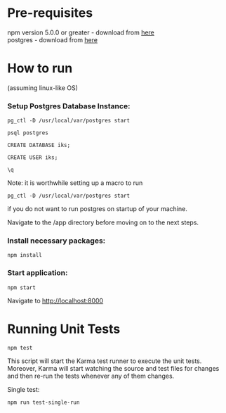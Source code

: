 # Pre-requisites
npm version 5.0.0 or greater - download from [here](https://www.npmjs.com/get-npm)  
postgres - download from [here](https://www.postgresql.org/download/)


# How to run
(assuming linux-like OS)  
  

### Setup Postgres Database Instance:
```
pg_ctl -D /usr/local/var/postgres start

psql postgres

CREATE DATABASE iks;

CREATE USER iks;

\q
```
Note: it is worthwhile setting up a macro to run
```
pg_ctl -D /usr/local/var/postgres start
```
if you do not want to run postgres on startup of your machine.  
  
Navigate to the /app directory before moving on to the next steps.
### Install necessary packages:
```
npm install
```

### Start application:
```
npm start
```

Navigate to [http://localhost:8000](http://localhost:8000)

# Running Unit Tests

```
npm test
```

This script will start the Karma test runner to execute the unit tests. Moreover, Karma will start
watching the source and test files for changes and then re-run the tests whenever any of them
changes.

Single test:
```
npm run test-single-run
```
